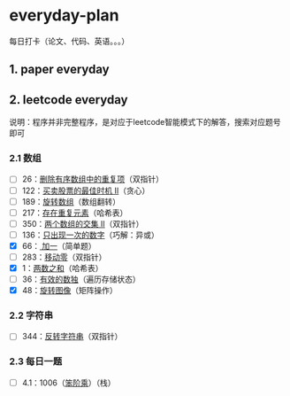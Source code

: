 # everyday-plan
每日打卡（论文、代码、英语。。。）

## 1. paper everyday





## 2. leetcode everyday

说明：程序并非完整程序，是对应于leetcode智能模式下的解答，搜索对应题号即可

### 2.1 数组

- [ ] 26：[删除有序数组中的重复项](https://leetcode-cn.com/problems/remove-duplicates-from-sorted-array/)（双指针） 
- [ ] 122：[买卖股票的最佳时机 II](https://leetcode-cn.com/problems/best-time-to-buy-and-sell-stock-ii/)（贪心）
- [ ] 189：[旋转数组](https://leetcode-cn.com/problems/rotate-array/)（数组翻转）
- [ ] 217：[存在重复元素](https://leetcode-cn.com/problems/contains-duplicate/)（哈希表）
- [ ] 350：[两个数组的交集 II](https://leetcode-cn.com/problems/intersection-of-two-arrays-ii/)（双指针）
- [ ] 136：[只出现一次的数字](https://leetcode-cn.com/problems/single-number/)（巧解：异或）
- [x] 66：[ 加一](https://leetcode-cn.com/problems/plus-one/)（简单题）
- [ ] 283：[移动零](https://leetcode-cn.com/problems/move-zeroes/)（双指针）
- [x] 1：[两数之和](https://leetcode-cn.com/problems/two-sum/)（哈希表）
- [ ] 36：[有效的数独](https://leetcode-cn.com/problems/valid-sudoku/)（遍历存储状态）
- [x] 48：[旋转图像](https://leetcode-cn.com/problems/rotate-image/)（矩阵操作）

### 2.2 字符串

- [ ] 344：[反转字符串](https://leetcode-cn.com/problems/reverse-string/)（双指针）

### 2.3 每日一题

- [ ] 4.1：1006（[笨阶乘](https://leetcode-cn.com/problems/clumsy-factorial/)）（栈）



